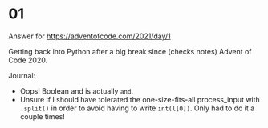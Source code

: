 # 01

Answer for https://adventofcode.com/2021/day/1

Getting back into Python after a big break since (checks notes) Advent of Code 2020.

Journal:

* Oops! Boolean and is actually `and`.
* Unsure if I should have tolerated the one-size-fits-all process_input with `.split()` in order to avoid having to write `int(l[0])`.  Only had to do it a couple times!